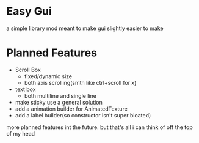 
Easy Gui
=======

a simple library mod meant to make gui slightly easier to make

Planned Features
=

- Scroll Box
    - fixed/dynamic size
    - both axis scrolling(smth like ctrl+scroll for x)
- text box
    - both multiline and single line
- make sticky use a general solution
- add a animation builder for AnimatedTexture
- add a label builder(so constructor isn't super bloated)

more planned features int the future. but that's all i can think of off the top of my head
